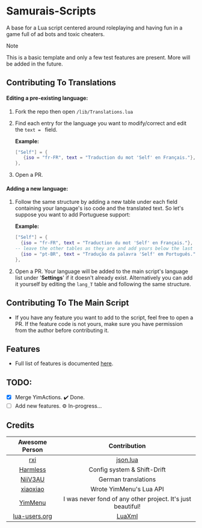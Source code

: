 # Samurais-Scripts
A base for a Lua script centered around roleplaying and having fun in a game full of ad bots and toxic cheaters.

> [!NOTE]
> This is a basic template and only a few test features are present. More will be added in the future.

## Contributing To Translations
#### Editing a pre-existing language:
1. Fork the repo then open `/lib/Translations.lua`
2. Find each entry for the language you want to modify/correct and edit the `text = ` field.
   
   **Example:**
     ```lua
     ["Self"] = {
        {iso = "fr-FR", text = "Traduction du mot 'Self' en Français."},
     },
     ```
3. Open a PR.
#### Adding a new language:
1. Follow the same structure by adding a new table under each field containing your language's iso code and the translated text. So let's suppose you want to add Portuguese support:

   **Example:**
     ```lua
     ["Self"] = {
       {iso = "fr-FR", text = "Traduction du mot 'Self' en Français."},
     -- leave the other tables as they are and add yours below the last one:
       {iso = "pt-BR", text = "Tradução da palavra 'Self' em Português."},
     },
     ```
2. Open a PR. Your language will be added to the main script's language list under '**Settings**' if it doesn't already exist. Alternatively you can add it yourself by editing the `lang_T` table and following the same structure.

## Contributing To The Main Script
- If you have any feature you want to add to the script, feel free to open a PR. If the feature code is not yours, make sure you have permission from the author before contributing it.

## Features

- Full list of features is documented [here](FEATURES.md).

## TODO:

- [x] Merge YimActions. ✔️ Done.
- [ ] Add new features. ⚙️ In-progress...

## Credits

| Awesome Person                                | Contribution                                                |
|     :---:                                     | :---:                                                       |
| [rxi](https://github.com/rxi)                 | [json.lua](https://github.com/rxi/json.lua)                 |
| [Harmless](https://github.com/harmless05)     | Config system & Shift-Drift                                 |
| [NiiV3AU](https://github.com/NiiV3AU)         | German translations                                         |
| [xiaoxiao](https://github.com/xiaoxiao921)    | Wrote YimMenu's Lua API                                     |
| [YimMenu](https://github.com/YimMenu/YimMenu) | I was never fond of any other project. It's just beautiful! |
| [lua-users.org](http://lua-users.org/)        | [LuaXml](http://lua-users.org/wiki/LuaXml)                  |
